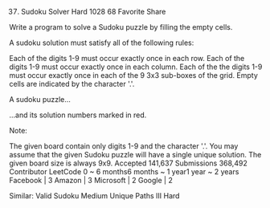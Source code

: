 37. Sudoku Solver
Hard 1028 68 Favorite Share

Write a program to solve a Sudoku puzzle by filling the empty cells.

A sudoku solution must satisfy all of the following rules:

Each of the digits 1-9 must occur exactly once in each row.
Each of the digits 1-9 must occur exactly once in each column.
Each of the the digits 1-9 must occur exactly once in each of the 9 3x3 sub-boxes of the grid.
Empty cells are indicated by the character '.'.


A sudoku puzzle...


...and its solution numbers marked in red.

Note:

The given board contain only digits 1-9 and the character '.'.
You may assume that the given Sudoku puzzle will have a single unique solution.
The given board size is always 9x9.
Accepted 141,637
Submissions 368,492
Contributor LeetCode
0 ~ 6 months6 months ~ 1 year1 year ~ 2 years
Facebook | 3 Amazon | 3 Microsoft | 2 Google | 2

Similar:
Valid Sudoku Medium
Unique Paths III Hard
